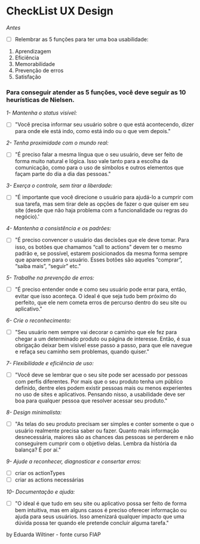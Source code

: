 # CheckList UX Design

*Antes*
- [ ] Relembrar as 5 funções para ter uma boa usabilidade:

1. Aprendizagem
2. Eficiência
3. Memorabilidade
4. Prevenção de erros
5. Satisfação

### Para conseguir atender as 5 funções, você deve seguir as 10 heurísticas de Nielsen.

*1- Mantenha o status visível:*
- [ ] "Você precisa informar seu usuário sobre o que está acontecendo, dizer para onde ele está indo, como está indo ou o que vem depois."


*2- Tenha proximidade com o mundo real:*
- [ ] "É preciso falar a mesma língua que o seu usuário, deve ser feito de forma muito natural e lógica. Isso vale tanto para a escolha da comunicação, como para o uso de símbolos e outros elementos que façam parte do dia a dia das pessoas."

*3- Exerça o controle, sem tirar a liberdade:*
- [ ] "É importante que você direcione o usuário para ajudá-lo a cumprir com sua tarefa, mas sem tirar dele as opções de fazer o que quiser em seu site (desde que não haja problema com a funcionalidade ou regras do negócio).'

*4- Mantenha a consistência e os padrões:*
- [ ] "É preciso convencer o usuário das decisões que ele deve tomar. Para isso, os botões que chamamos “call to actions” devem ter o mesmo padrão e, se possível, estarem posicionados da mesma forma sempre que aparecem para o usuário. Esses botões são aqueles “comprar”, “saiba mais”, “seguir” etc."

*5- Trabalhe na prevenção de erros:*
- [ ] "É preciso entender onde e como seu usuário pode errar para, então, evitar que isso aconteça. O ideal é que seja tudo bem próximo do perfeito, que ele nem cometa erros de percurso dentro do seu site ou aplicativo."

*6- Crie o reconhecimento:*
- [ ] "Seu usuário nem sempre vai decorar o caminho que ele fez para chegar a um determinado produto ou página de interesse. Então, é sua obrigação deixar bem visível esse passo a passo, para que ele navegue e refaça seu caminho sem problemas, quando quiser."

*7- Flexibilidade e eficiência de uso:*
- [ ] "Você deve se lembrar que o seu site pode ser acessado por pessoas com perfis diferentes. Por mais que o seu produto tenha um público definido, dentre eles podem existir pessoas mais ou menos experientes no uso de sites e aplicativos. Pensando nisso, a usabilidade deve ser boa para qualquer pessoa que resolver acessar seu produto."

*8- Design minimalista:*
- [ ] "As telas do seu produto precisam ser simples e conter somente o que o usuário realmente precisa saber ou fazer. Quanto mais informação desnecessária, maiores são as chances das pessoas se perderem e não conseguirem cumprir com o objetivo delas. Lembra da história da balança? É por aí."

*9- Ajude a reconhecer, diagnosticar e consertar erros:*
- [ ] criar os actionTypes
- [ ] criar as actions necessárias

*10- Documentação e ajuda:*
- [ ] "O ideal é que tudo em seu site ou aplicativo possa ser feito de forma bem intuitiva, mas em alguns casos é preciso oferecer informação ou ajuda para seus usuários. Isso amenizará qualquer impacto que uma dúvida possa ter quando ele pretende concluir alguma tarefa."


by Eduarda Wiltiner - fonte curso FIAP